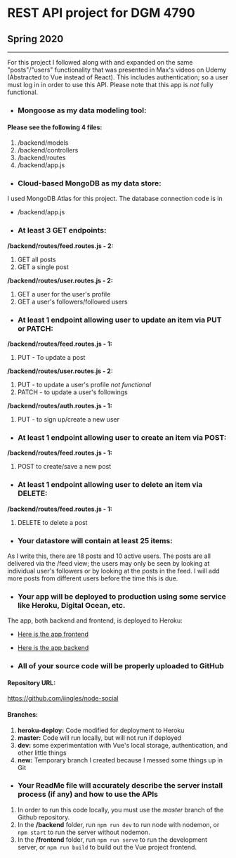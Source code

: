 # REST API project for DGM 4790
## Spring 2020
---
For this project I followed along with and expanded on the same "posts"/"users" functionality that was presented in Max's videos on Udemy (Abstracted to Vue instead of React).  This includes authentication; so a user must log in in order to use this API. Please note that this app is *not* fully functional.

- ### Mongoose as my data modeling tool: 

#### Please see the following 4 files:

1. /backend/models
2. /backend/controllers
3. /backend/routes
4. /backend/app.js

- ### Cloud-based MongoDB as my data store:

I used MongoDB Atlas for this project.  The database connection code is in

- /backend/app.js

- ### At least 3 GET endpoints:

**/backend/routes/feed.routes.js - 2:**
1. GET all posts
2. GET a single post

**/backend/routes/user.routes.js - 2:**
1. GET a user for the user's profile
2. GET a user's followers/followed users

- ### At least 1 endpoint allowing user to update an item via PUT or PATCH:

**/backend/routes/feed.routes.js - 1:**
1. PUT - To update a post

**/backend/routes/user.routes.js - 2:**
1. PUT - to update a user's profile *not functional*
2. PATCH - to update a user's followings

**/backend/routes/auth.routes.js - 1:**
1. PUT - to sign up/create a new user

- ### At least 1 endpoint allowing user to create an item via POST:

**/backend/routes/feed.routes.js - 1:**
1. POST to create/save a new post

- ### At least 1 endpoint allowing user to delete an item via DELETE:

**/backend/routes/feed.routes.js - 1:**
1. DELETE to delete a post

- ### Your datastore will contain at least 25 items:

As I write this, there are 18 posts and 10 active users.  The posts are all delivered via the /feed view; the users may only be seen by looking at individual user's followers or by looking at the posts in the feed.  I will add more posts from different users before the time this is due.

- ### Your app will be deployed to production using some service like Heroku, Digital Ocean, etc.

The app, both backend and frontend, is deployed to Heroku:

- [Here is the app frontend](https://iingles-node-social-frontend.herokuapp.com/login)
- [Here is the app backend](https://iingles-node-social.herokuapp.com/)


- ### All of your source code will be properly uploaded to GitHub

#### Repository URL:
https://github.com/iingles/node-social

#### Branches: 
1. **heroku-deploy:** Code modified for deployment to Heroku
2. **master:** Code will run locally, but will not run if deployed
3. **dev:** some experimentation with Vue's local storage, authentication, and other little things
4. **new:** Temporary branch I created because I messed some things up in Git

- ### Your ReadMe file will accurately describe the server install process (if any) and how to use the APIs

1. In order to run this code locally, you must use the *master* branch of the Github repository.
2. In the **/backend** folder, run 
`npm run dev` to run node with nodemon, or
`npm start` to run the server without nodemon.
3. In the **/frontend** folder, run
`npm run serve` to run the development server, or 
`npm run build` to build out the Vue project frontend.
